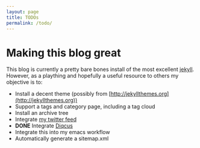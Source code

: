 ```yaml
---
layout: page
title: TODOs
permalink: /todo/
---
```

# Making this blog great
This blog is currently a pretty bare bones install of the most excellent [jekyll](http://jekyllrb.com). However, as a plaything and hopefully a useful resource to others my objective is to:

* Install a decent theme (possibly from [http://jekyllthemes.org](http://jekyllthemes.org))
* Support a tags and category page, including a tag cloud
* Install an archive tree
* Integrate [my twitter feed](https://twitter.com/yatesco)
* **DONE** Integrate [Diqcus](https://disqus.com)
* Integrate this into my emacs workflow
* Automatically generate a sitemap.xml

